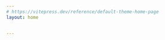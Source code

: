 ```yaml
---
# https://vitepress.dev/reference/default-theme-home-page
layout: home


---
```

<script setup lang="ts">
    import Home from "./components/Home.vue"
</script>

<Home />